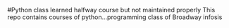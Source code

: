 #Python class  learned halfway course but not maintained properly 
This repo contains courses of python...programming class of Broadway infosis
